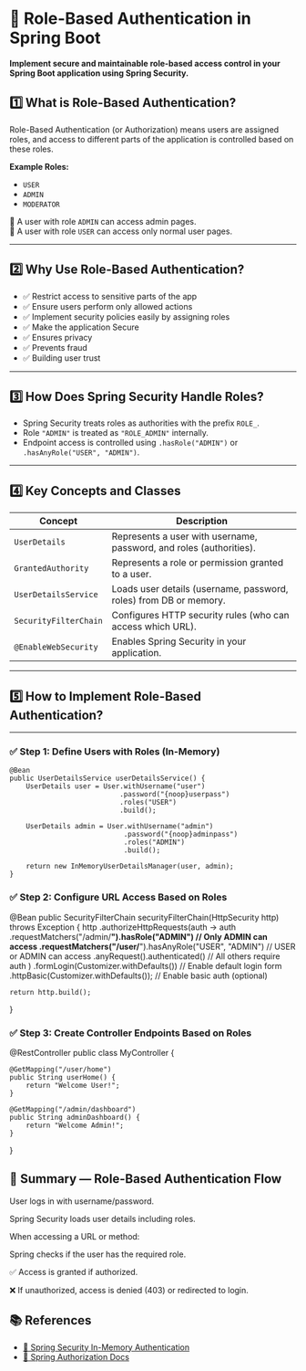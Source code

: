 # 🔐 Role-Based Authentication in Spring Boot

**Implement secure and maintainable role-based access control in your Spring Boot application using Spring Security.**

## 1️⃣ What is Role-Based Authentication?

Role-Based Authentication (or Authorization) means users are assigned roles, and access to different parts of the application is controlled based on these roles.

**Example Roles:**
- `USER`
- `ADMIN`
- `MODERATOR`

🔹 A user with role `ADMIN` can access admin pages.  
🔹 A user with role `USER` can access only normal user pages.

---

## 2️⃣ Why Use Role-Based Authentication?

- ✅ Restrict access to sensitive parts of the app  
- ✅ Ensure users perform only allowed actions  
- ✅ Implement security policies easily by assigning roles
- ✅ Make the application Secure
- ✅ Ensures privacy
- ✅ Prevents fraud
- ✅ Building user trust


---

## 3️⃣ How Does Spring Security Handle Roles?

- Spring Security treats roles as authorities with the prefix `ROLE_`.
- Role `"ADMIN"` is treated as `"ROLE_ADMIN"` internally.
- Endpoint access is controlled using `.hasRole("ADMIN")` or `.hasAnyRole("USER", "ADMIN")`.

---

## 4️⃣ Key Concepts and Classes

| Concept              | Description                                                                 |
|----------------------|-----------------------------------------------------------------------------|
| `UserDetails`        | Represents a user with username, password, and roles (authorities).         |
| `GrantedAuthority`   | Represents a role or permission granted to a user.                          |
| `UserDetailsService` | Loads user details (username, password, roles) from DB or memory.           |
| `SecurityFilterChain`| Configures HTTP security rules (who can access which URL).                  |
| `@EnableWebSecurity` | Enables Spring Security in your application.                                |

---

## 5️⃣ How to Implement Role-Based Authentication?

---

### ✅ Step 1: Define Users with Roles (In-Memory)

```
@Bean
public UserDetailsService userDetailsService() {
    UserDetails user = User.withUsername("user")
                           .password("{noop}userpass")
                           .roles("USER")
                           .build();

    UserDetails admin = User.withUsername("admin")
                            .password("{noop}adminpass")
                            .roles("ADMIN")
                            .build();

    return new InMemoryUserDetailsManager(user, admin);
}
```

### ✅ Step 2: Configure URL Access Based on Roles
@Bean
public SecurityFilterChain securityFilterChain(HttpSecurity http) throws Exception {
    http
        .authorizeHttpRequests(auth -> auth
            .requestMatchers("/admin/**").hasRole("ADMIN")               // Only ADMIN can access
            .requestMatchers("/user/**").hasAnyRole("USER", "ADMIN")     // USER or ADMIN can access
            .anyRequest().authenticated()                                // All others require auth
        )
        .formLogin(Customizer.withDefaults())  // Enable default login form
        .httpBasic(Customizer.withDefaults()); // Enable basic auth (optional)

    return http.build();
}


### ✅ Step 3: Create Controller Endpoints Based on Roles

@RestController
public class MyController {

    @GetMapping("/user/home")
    public String userHome() {
        return "Welcome User!";
    }

    @GetMapping("/admin/dashboard")
    public String adminDashboard() {
        return "Welcome Admin!";
    }
}

## 🧭 Summary — Role-Based Authentication Flow
User logs in with username/password.

Spring Security loads user details including roles.

When accessing a URL or method:

Spring checks if the user has the required role.

✅ Access is granted if authorized.

❌ If unauthorized, access is denied (403) or redirected to login.


## 📚 References

- [🔗 Spring Security In-Memory Authentication](https://docs.spring.io/spring-security/reference/servlet/authentication/passwords/in-memory.html)  
- [🔗 Spring Authorization Docs](https://docs.spring.io/spring-security/reference/servlet/authorization/index.html)

